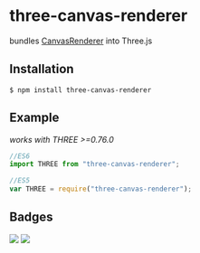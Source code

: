 # three-canvas-renderer
bundles [CanvasRenderer](http://threejs.org/docs/index.html#Reference/Renderers/CanvasRenderer) into Three.js

## Installation

```
$ npm install three-canvas-renderer
```

## Example
_works with THREE >=0.76.0_

```javascript
//ES6
import THREE from "three-canvas-renderer";

//ES5
var THREE = require("three-canvas-renderer");
```

## Badges

![](https://img.shields.io/badge/license-MIT-blue.svg)
![](https://img.shields.io/badge/status-stable-green.svg)